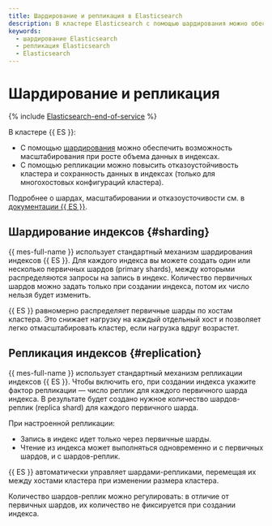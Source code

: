 ```yaml
---
title: Шардирование и репликация в Elasticsearch
description: В кластере Elasticsearch с помощью шардирования можно обеспечить возможность масштабирования при росте объема данных в индексах. С помощью репликации можно повысить отказоустойчивость кластера и сохранность данных в индексах
keywords:
  - шардирование Elasticsearch
  - репликация Elasticsearch
  - Elasticsearch
---
```


# Шардирование и репликация

{% include [Elasticsearch-end-of-service](../../_includes/mdb/mes/note-end-of-service.md) %}

В кластере {{ ES }}:
- С помощью [шардирования](../../glossary/sharding.md) можно обеспечить возможность масштабирования при росте объема данных в индексах.
- С помощью репликации можно повысить отказоустойчивость кластера и сохранность данных в индексах (только для многохостовых конфигураций кластера).

Подробнее о шардах, масштабировании и отказоусточивости см. в [документации {{ ES }}](https://www.elastic.co/guide/en/elasticsearch/reference/current/scalability.html).

## Шардирование индексов {#sharding}

{{ mes-full-name }} использует стандартный механизм шардирования индексов {{ ES }}. Для каждого индекса вы можете создать один или несколько первичных шардов (primary shards), между которыми распределяются запросы на запись в индекс. Количество первичных шардов можно задать только при создании индекса, потом их число нельзя будет изменить.

{{ ES }} равномерно распределяет первичные шарды по хостам кластера. Это снижает нагрузку на каждый отдельный хост и позволяет легко отмасштабировать кластер, если нагрузка вдруг возрастет.

## Репликация индексов {#replication}

{{ mes-full-name }} использует стандартный механизм репликации индексов {{ ES }}. Чтобы включить его, при создании индекса укажите фактор репликации — число реплик для каждого первичного шарда индекса. В результате будет создано нужное количество шардов-реплик (replica shard) для каждого первичного шарда. 

При настроенной репликации:
- Запись в индекс идет только через первичные шарды. 
- Чтение из индекса может выполняться одновременно и с первичных шардов, и с шардов-реплик.

{{ ES }} автоматически управляет шардами-репликами, перемещая их между хостами кластера при изменении размера кластера. 

Количество шардов-реплик можно регулировать: в отличие от первичных шардов, их количество не фиксируется при создании индекса.
